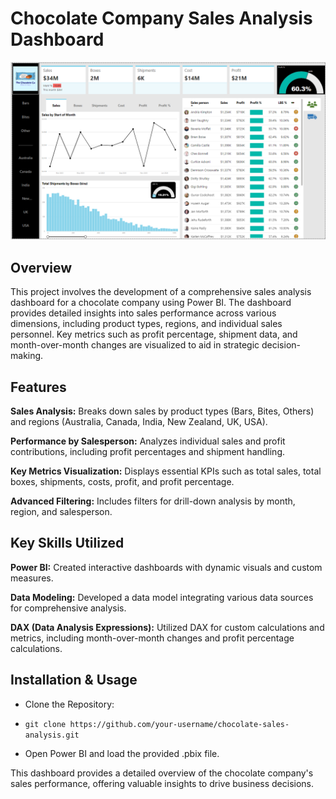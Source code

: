 # Chocolate Company Sales Analysis Dashboard

![dashboard](/dashboard.png)

## Overview
This project involves the development of a comprehensive sales analysis dashboard for a chocolate company using Power BI. The dashboard provides detailed insights into sales performance across various dimensions, including product types, regions, and individual sales personnel. Key metrics such as profit percentage, shipment data, and month-over-month changes are visualized to aid in strategic decision-making.

## Features
**Sales Analysis:** Breaks down sales by product types (Bars, Bites, Others) and regions (Australia, Canada, India, New Zealand, UK, USA).

**Performance by Salesperson:** Analyzes individual sales and profit contributions, including profit percentages and shipment handling.

**Key Metrics Visualization:** Displays essential KPIs such as total sales, total boxes, shipments, costs, profit, and profit percentage.

**Advanced Filtering:** Includes filters for drill-down analysis by month, region, and salesperson.

## Key Skills Utilized
**Power BI:** Created interactive dashboards with dynamic visuals and custom measures.

**Data Modeling:** Developed a data model integrating various data sources for comprehensive analysis.

**DAX (Data Analysis Expressions):** Utilized DAX for custom calculations and metrics, including month-over-month changes and profit percentage calculations.

## Installation & Usage

- Clone the Repository:

- `git clone https://github.com/your-username/chocolate-sales-analysis.git`

- Open Power BI and load the provided .pbix file.


This dashboard provides a detailed overview of the chocolate company's sales performance, offering valuable insights to drive business decisions.